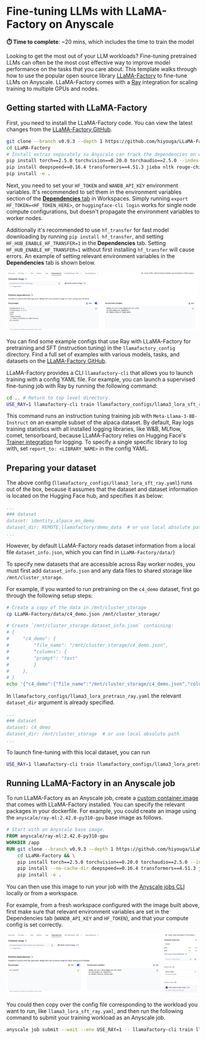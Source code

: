 # Fine-tuning LLMs with LLaMA-Factory on Anyscale

**⏱️ Time to complete**: ~20 mins, which includes the time to train the model

Looking to get the most out of your LLM workloads? Fine-tuning pretrained LLMs can often be the most cost effective way to improve model performance on the tasks that you care about. This template walks through how to use the popular open source library [LLaMA-Factory](https://github.com/hiyouga/LLaMA-Factory) to fine-tune LLMs on Anyscale. LLaMA-Factory comes with a [Ray](https://www.ray.io/) integration for scaling training to multiple GPUs and nodes.

## Getting started with LLaMA-Factory 
First, you need to install the LLaMA-Factory code. You can view the latest changes from the [LLaMA-Factory GitHub](https://github.com/hiyouga/LLaMA-Factory.git). 

```bash
git clone --branch v0.9.3 --depth 1 https://github.com/hiyouga/LLaMA-Factory.git
cd LLaMA-Factory
# Install extras separately so Anyscale can track the dependencies on worker nodes.
pip install torch==2.5.0 torchvision==0.20.0 torchaudio==2.5.0 --index-url https://download.pytorch.org/whl/cu121
pip install deepspeed==0.16.4 transformers==4.51.3 jieba nltk rouge-chinese 
pip install -e .
```

Next, you need to set your `HF_TOKEN` and `WANDB_API_KEY` environment variables. It's recommended to set them in the environment variables section of the [**Dependencies** tab](https://docs.anyscale.com/configuration/dependency-management/dependency-development/#environment-variables) in Workspaces. Simply running `export HF_TOKEN=<HF_TOKEN_HERE>`, or `huggingface-cli login` works for single node compute configurations, but doesn't propagate the environment variables to worker nodes.

Additionally it's recommended to use `hf_transfer` for fast model downloading by running `pip install hf_transfer`, and setting `HF_HUB_ENABLE_HF_TRANSFER=1` in the **Dependencies** tab. Setting `HF_HUB_ENABLE_HF_TRANSFER=1` without first installing `hf_transfer` will cause errors. An example of setting relevant environment variables in the **Dependencies** tab is shown below.

<img src="https://raw.githubusercontent.com/anyscale/templates/main/templates/fine-tune-llm-oss/assets/env_vars.png" width=500px />

You can find some example configs that use Ray with LLaMA-Factory for pretraining and SFT (instruction tuning) in the `llamafactory_config` directory. Find a full set of examples with various models, tasks, and datasets on the [LLaMA-Factory GitHub](https://github.com/hiyouga/LLaMA-Factory/tree/main/examples). 

LLaMA-Factory provides a CLI `llamafactory-cli` that allows you to launch training with a config YAML file. For example, you can launch a supervised fine-tuning job with Ray by running the following command:
```bash
cd .. # Return to top level directory.
USE_RAY=1 llamafactory-cli train llamafactory_configs/llama3_lora_sft_ray.yaml
```
This command runs an instruction tuning training job with `Meta-Llama-3-8B-Instruct` on an example subset of the alpaca dataset. By default, Ray logs training statistics with all installed logging libraries, like W&B, MLflow, comet, tensorboard, because LLaMA-Factory relies on Hugging Face's [Trainer integration](https://huggingface.co/docs/transformers/en/main_classes/trainer#transformers.TrainingArguments.report_to) for logging. To specify a single specific library to log with, set `report_to: <LIBRARY_NAME>` in the config YAML.

## Preparing your dataset

The above config (`llamafactory_configs/llama3_lora_sft_ray.yaml`) runs out of the box, because it assumes that the dataset and dataset information is located on the Hugging Face hub, and specifies it as below:
```yaml
...
### dataset
dataset: identity,alpaca_en_demo
dataset_dir: REMOTE:llamafactory/demo_data  # or use local absolute path
...
```

However, by default LLaMA-Factory reads dataset information from a local file `dataset_info.json`, which you can find in `LLaMA-Factory/data/`)

To specify new datasets that are accessible across Ray worker nodes, you must first add `dataset_info.json` and any data files to shared storage like `/mnt/cluster_storage`. 

For example, if you wanted to run pretraining on the `c4_demo` dataset, first go through the following setup steps:
```bash
# Create a copy of the data in /mnt/cluster_storage
cp LLaMA-Factory/data/c4_demo.json /mnt/cluster_storage/
```


```bash
# Create `/mnt/cluster_storage.dataset_info.json` containing:
# {
#     "c4_demo": {
#         "file_name": "/mnt/cluster_storage/c4_demo.json",
#         "columns": {
#         "prompt": "text"
#         }
#     },
# }
echo '{"c4_demo":{"file_name":"/mnt/cluster_storage/c4_demo.json","columns":{"prompt":"text"}}}' > /mnt/cluster_storage/dataset_info.json
```

In `llamafactory_configs/llama3_lora_pretrain_ray.yaml` the relevant `dataset_dir` argument is already specified.
```yaml
...
### dataset
dataset: c4_demo
dataset_dir: /mnt/cluster_storage  # or use local absolute path
...
```

To launch fine-tuning with this local dataset, you can run
```bash
USE_RAY=1 llamafactory-cli train llamafactory_configs/llama3_lora_pretrain_ray.yaml
```

## Running LLaMA-Factory in an Anyscale job
To run LLaMA-Factory as an Anyscale job, create a [custom container image](https://docs.anyscale.com/configuration/dependency-management/dependency-container-images/#customizing-a-container-image()) that comes with LLaMA-Factory installed. You can specify the relevant packages in your dockerfile. For example, you could create an image using the `anyscale/ray-ml:2.42.0-py310-gpu` base image as follows.

```dockerfile
# Start with an Anyscale base image.
FROM anyscale/ray-ml:2.42.0-py310-gpu
WORKDIR /app
RUN git clone --branch v0.9.3 --depth 1 https://github.com/hiyouga/LLaMA-Factory.git && \
    cd LLaMA-Factory && \
    pip install torch==2.5.0 torchvision==0.20.0 torchaudio==2.5.0 --index-url https://download.pytorch.org/whl/cu121 && \
    pip install --no-cache-dir deepspeed==0.16.4 transformers==4.51.3 jieba nltk rouge-chinese && \
    pip install -e . 
```

You can then use this image to run your job with the [Anyscale jobs CLI](https://docs.anyscale.com/platform/jobs/manage-jobs) locally or from a workspace. 

For example, from a fresh workspace configured with the image built above, first make sure that relevant environment variables are set in the Dependencies tab (`WANDB_API_KEY` and `HF_TOKEN`), and that your compute config is set correctly.

<img src="https://raw.githubusercontent.com/anyscale/templates/main/templates/fine-tune-llm-oss/assets/job_workspace.png" width=500px />

You could then copy over the config file corresponding to the workload you want to run, like `llama3_lora_sft_ray.yaml`, and then run the following command to submit your training workload as an Anyscale job.

```bash
anyscale job submit --wait --env USE_RAY=1 -- llamafactory-cli train llama3_lora_sft_ray.yaml
```




